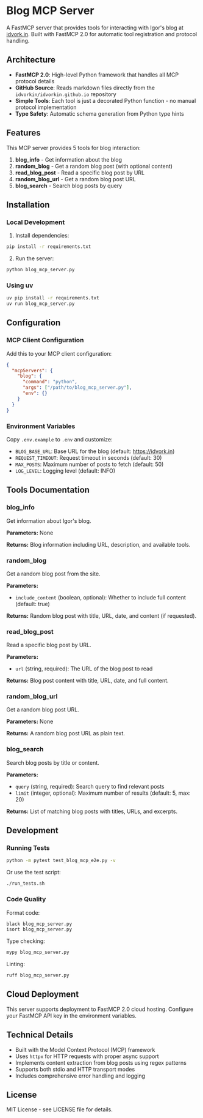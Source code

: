 # Blog MCP Server

A FastMCP server that provides tools for interacting with Igor's blog at [idvork.in](https://idvork.in). Built with FastMCP 2.0 for automatic tool registration and protocol handling.

## Architecture

- **FastMCP 2.0**: High-level Python framework that handles all MCP protocol details
- **GitHub Source**: Reads markdown files directly from the `idvorkin/idvorkin.github.io` repository
- **Simple Tools**: Each tool is just a decorated Python function - no manual protocol implementation
- **Type Safety**: Automatic schema generation from Python type hints

## Features

This MCP server provides 5 tools for blog interaction:

1. **blog_info** - Get information about the blog
2. **random_blog** - Get a random blog post (with optional content)
3. **read_blog_post** - Read a specific blog post by URL
4. **random_blog_url** - Get a random blog post URL
5. **blog_search** - Search blog posts by query

## Installation

### Local Development

1. Install dependencies:

```bash
pip install -r requirements.txt
```

2. Run the server:

```bash
python blog_mcp_server.py
```

### Using uv

```bash
uv pip install -r requirements.txt
uv run blog_mcp_server.py
```

## Configuration

### MCP Client Configuration

Add this to your MCP client configuration:

```json
{
  "mcpServers": {
    "blog": {
      "command": "python",
      "args": ["/path/to/blog_mcp_server.py"],
      "env": {}
    }
  }
}
```

### Environment Variables

Copy `.env.example` to `.env` and customize:

- `BLOG_BASE_URL`: Base URL for the blog (default: https://idvork.in)
- `REQUEST_TIMEOUT`: Request timeout in seconds (default: 30)
- `MAX_POSTS`: Maximum number of posts to fetch (default: 50)
- `LOG_LEVEL`: Logging level (default: INFO)

## Tools Documentation

### blog_info

Get information about Igor's blog.

**Parameters:** None

**Returns:** Blog information including URL, description, and available tools.

### random_blog

Get a random blog post from the site.

**Parameters:**

- `include_content` (boolean, optional): Whether to include full content (default: true)

**Returns:** Random blog post with title, URL, date, and content (if requested).

### read_blog_post

Read a specific blog post by URL.

**Parameters:**

- `url` (string, required): The URL of the blog post to read

**Returns:** Blog post content with title, URL, date, and full content.

### random_blog_url

Get a random blog post URL.

**Parameters:** None

**Returns:** A random blog post URL as plain text.

### blog_search

Search blog posts by title or content.

**Parameters:**

- `query` (string, required): Search query to find relevant posts
- `limit` (integer, optional): Maximum number of results (default: 5, max: 20)

**Returns:** List of matching blog posts with titles, URLs, and excerpts.

## Development

### Running Tests

```bash
python -m pytest test_blog_mcp_e2e.py -v
```

Or use the test script:

```bash
./run_tests.sh
```

### Code Quality

Format code:

```bash
black blog_mcp_server.py
isort blog_mcp_server.py
```

Type checking:

```bash
mypy blog_mcp_server.py
```

Linting:

```bash
ruff blog_mcp_server.py
```

## Cloud Deployment

This server supports deployment to FastMCP 2.0 cloud hosting. Configure your FastMCP API key in the environment variables.

## Technical Details

- Built with the Model Context Protocol (MCP) framework
- Uses `httpx` for HTTP requests with proper async support
- Implements content extraction from blog posts using regex patterns
- Supports both stdio and HTTP transport modes
- Includes comprehensive error handling and logging

## License

MIT License - see LICENSE file for details.
